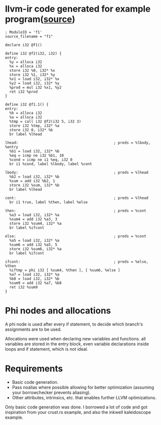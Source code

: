 # llvm-ir code generated for example program([source](https://github.com/MartinBrathen/simple_compiler/blob/master/ebnf.md))

```
; ModuleID = 'f1'
source_filename = "f1"

declare i32 @f1()

define i32 @f2(i32, i32) {
entry:
  %y = alloca i32
  %x = alloca i32
  store i32 %0, i32* %x
  store i32 %1, i32* %y
  %x1 = load i32, i32* %x
  %y2 = load i32, i32* %y
  %prod = mul i32 %x1, %y2
  ret i32 %prod
}

define i32 @f1.1() {
entry:
  %b = alloca i32
  %a = alloca i32
  %tmp = call i32 @f2(i32 5, i32 3)
  store i32 %tmp, i32* %a
  store i32 0, i32* %b
  br label %lhead

lhead:                                            ; preds = %lbody, %entry
  %b1 = load i32, i32* %b
  %eq = icmp ne i32 %b1, 10
  %cond = icmp ne i1 %eq, i32 0
  br i1 %cond, label %lbody, label %cont

lbody:                                            ; preds = %lhead
  %b2 = load i32, i32* %b
  %sum = add i32 %b2, 1
  store i32 %sum, i32* %b
  br label %lhead

cont:                                             ; preds = %lhead
  br i1 true, label %then, label %else

then:                                             ; preds = %cont
  %a3 = load i32, i32* %a
  %sum4 = add i32 %a3, 3
  store i32 %sum4, i32* %a
  br label %ifcont

else:                                             ; preds = %cont
  %a5 = load i32, i32* %a
  %sum6 = add i32 %a5, 5
  store i32 %sum6, i32* %a
  br label %ifcont

ifcont:                                           ; preds = %else, %then
  %iftmp = phi i32 [ %sum4, %then ], [ %sum6, %else ]
  %a7 = load i32, i32* %a
  %b8 = load i32, i32* %b
  %sum9 = add i32 %a7, %b8
  ret i32 %sum9
}
```

# Phi nodes and allocations

A phi node is used after every if statement, to decide which branch's assignments are to be used.

Allocations were used when declaring new variables and functions. all variables are stored in the entry block, even variable declarations inside loops and if statement, which is not ideal.

# Requirements

- Basic code generation.
- Pass noalias where possible allowing for better optimization (assuming your borrowchecker prevents aliasing).
- Other attributes, intrinsics, etc. that enables further LLVM optimizations.

Only basic code generation was done. I borrowed a lot of code and got inspiration from your crust.rs example, and also the inkwell kaleidoscope example.

